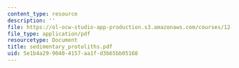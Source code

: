 ```yaml
---
content_type: resource
description: ''
file: https://ol-ocw-studio-app-production.s3.amazonaws.com/courses/12-109-petrology-fall-2005/5e1b4a2990404157aa1fd3b65bb05168_sedimentary_protoliths.pdf
file_type: application/pdf
resourcetype: Document
title: sedimentary_protoliths.pdf
uid: 5e1b4a29-9040-4157-aa1f-d3b65bb05168
---
```

